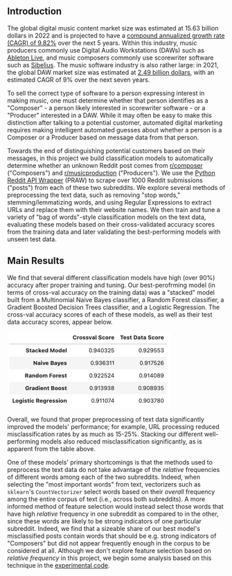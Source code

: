 ## Introduction

The global digital music content market size was estimated at 15.63 billion dollars in 2022 and is projected to have a [compound annualized growth rate (CAGR) of 9.82%](https://www.businesswire.com/news/home/20220517005741/en/The-Worldwide-Digital-Music-Content-Industry-is-Expected-to-Reach-25-Billion-by-2027---ResearchAndMarkets.com) over the next 5 years.  Within this industry, music producers commonly use Digital Audio Workstations (DAWs) such as [Ableton Live](https://www.ableton.com/en/shop/live/), and music composers commonly use scorewriter software such as [Sibelius](https://www.avid.com/sibelius).  The music software industry is also rather large: in 2021, the global DAW market size was estimated at [2.49 billion dollars](https://www.fortunebusinessinsights.com/industry-reports/digital-audio-workstation-market-100150), with an estimated CAGR of 9% over the next seven years.

To sell the correct type of software to a person expressing interest in making music, one must determine whether that person identifies as a "Composer" - a person likely interested in scorewriter software - or a "Producer" interested in a DAW.  While it may often be easy to make this distinction after talking to a potential customer, automated digital marketing requires making intelligent automated guesses about whether a person is a Composer or a Producer based on message data from that person.

Towards the end of distinguishing potential customers based on their messages, in this project we build classification models to automatically determine whether an unknown Reddit post comes from [r/composer](https://www.reddit.com/r/composer/) ("Composers") and [r/musicproduction](https://www.reddit.com/r/musicproduction/) ("Producers").  We use the [Python Reddit API Wrapper](https://praw.readthedocs.io/en/stable/) (PRAW) to scrape over 1000 Reddit submissions ("posts") from each of these two subreddits.  We explore several methods of preprocessing the text data, such as removing "stop words," stemming/lemmatizing words, and using Regular Expressions to extract URLs and replace them with their website names.  We then train and tune a variety of "bag of words"-style classification models on the text data, evaluating these models based on their cross-validated accuracy scores from the training data and later validating the best-performing models with unseen test data.



## Main Results

We find that several different classification models have high (over 90%) accuracy after proper training and tuning.  Our best-perofrming model (in terms of cross-val accuracy on the training data) was a "stacked" model built from a Multinomial Naive Bayes classifier, a Random Forest classifier, a Gradient Boosted Decision Trees classifier, and a Logistic Regression.  The cross-val accuracy scores of each of these models, as well as their test data accuracy scores, appear below.

![scores](./images/model_scores.png)

Overall, we found that proper preprocessing of text data significantly improved the models' performance; for example, URL processing reduced misclassification rates by as much as 15-25%.  Stacking our different well-performing models also reduced misclassification significantly, as is apparent from the table above.

One of these models' primary shortcomings is that the methods used to preprocess the text data do not take advantage of the *relative* frequencies of different words among each of the two subreddits.  Indeed, when selecting the "most important words" from text, vectorizers such as `sklearn`'s `CountVectorizer` select words based on their *overall* frequency among the entire corpus of text (i.e., across both subreddits).  A more informed method of feature selection would instead select those words that have high *relative* frequency in one subreddit as compared to in the other, since these words are likely to be strong indicators of one particular subreddit.  Indeed, we find that a sizeable share of our best model's misclassified posts contain words that should be e.g. strong indicators of "Composers" but did not appear frequently enough in the corpus to be considered at all.  Although we don't explore feature selection based on *relative frequency* in this project, we begin some analysis based on this technique in the [experimental code](./code/experimental/frequency_ratio_modeling.ipynb).

